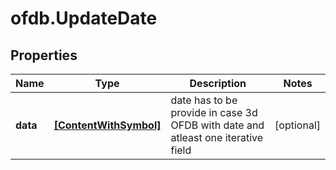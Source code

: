 # ofdb.UpdateDate

## Properties

Name | Type | Description | Notes
------------ | ------------- | ------------- | -------------
**data** | [**[ContentWithSymbol]**](ContentWithSymbol.md) | date has to be provide in case 3d OFDB with date and atleast one iterative field | [optional] 


